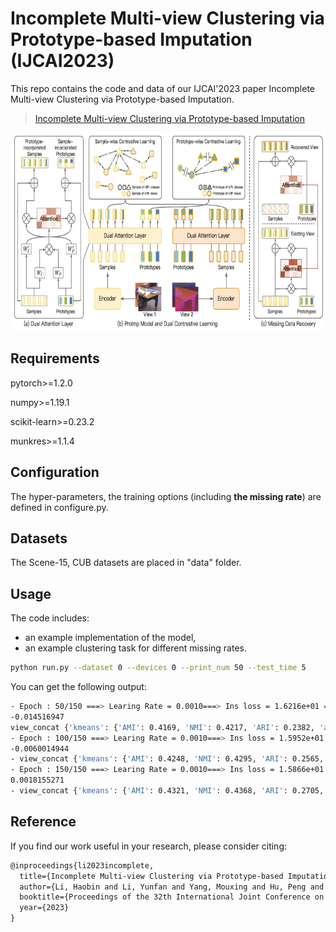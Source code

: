 # Incomplete Multi-view Clustering via Prototype-based Imputation (IJCAI2023)


This repo contains the code and data of our IJCAI'2023 paper Incomplete Multi-view Clustering via Prototype-based Imputation. 

> [Incomplete Multi-view Clustering via Prototype-based Imputation](http://pengxi.me/wp-content/uploads/2023/07/Incomplete-Multi-view-Clustering-via-Prototype-based-Imputation.pdf)

<img src="https://github.com/XLearning-SCU/2023-IJCAI-ProImp/blob/main/figs/framework.png"  width="897" height="317" />

## Requirements

pytorch>=1.2.0 

numpy>=1.19.1

scikit-learn>=0.23.2

munkres>=1.1.4

## Configuration

The hyper-parameters, the training options (including **the missing rate**) are defined in configure.py.

## Datasets

The Scene-15, CUB datasets are placed in "data" folder. 

## Usage

The code includes:

- an example implementation of the model,
- an example clustering task for different missing rates.

```bash
python run.py --dataset 0 --devices 0 --print_num 50 --test_time 5
```

You can get the following output:

```bash
- Epoch : 50/150 ===> Learing Rate = 0.0010===> Ins loss = 1.6216e+01 ===> Clu loss = 0.0000e+00 ===> Loss = 1.6216e+01
-0.014516947
view_concat {'kmeans': {'AMI': 0.4169, 'NMI': 0.4217, 'ARI': 0.2382, 'accuracy': 0.3998, 'precision': 0.39, 'recall': 0.4057, 'f_measure': 0.3856}}
- Epoch : 100/150 ===> Learing Rate = 0.0010===> Ins loss = 1.5952e+01 ===> Clu loss = 8.9596e+00 ===> Loss = 2.4912e+01
-0.0060014944
- view_concat {'kmeans': {'AMI': 0.4248, 'NMI': 0.4295, 'ARI': 0.2565, 'accuracy': 0.4261, 'precision': 0.4072, 'recall': 0.428, 'f_measure': 0.407}}
- Epoch : 150/150 ===> Learing Rate = 0.0010===> Ins loss = 1.5866e+01 ===> Clu loss = 8.9524e+00 ===> Loss = 2.4818e+01
0.0018155271
- view_concat {'kmeans': {'AMI': 0.4321, 'NMI': 0.4368, 'ARI': 0.2705, 'accuracy': 0.443, 'precision': 0.4272, 'recall': 0.4439, 'f_measure': 0.4235}}
```
## Reference

If you find our work useful in your research, please consider citing:

```latex
@inproceedings{li2023incomplete,
  title={Incomplete Multi-view Clustering via Prototype-based Imputation},
  author={Li, Haobin and Li, Yunfan and Yang, Mouxing and Hu, Peng and Peng, Dezhong and Peng, Xi},
  booktitle={Proceedings of the 32th International Joint Conference on Artificial Intelligence},
  year={2023}
}
```

